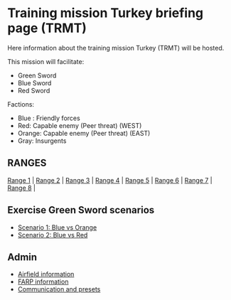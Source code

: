 # Training mission Turkey briefing page (TRMT)

Here information about the training mission Turkey (TRMT) will be hosted.

This mission will facilitate:
- Green Sword
- Blue Sword
- Red Sword 


Factions:
- Blue : Friendly forces
- Red: Capable enemy (Peer threat) (WEST)
- Orange: Capable enemy (Peer threat) (EAST)
- Gray: Insurgents


## RANGES
[Range 1](/TRMT-Brief/RANGES/Range1.html) | 
[Range 2](/TRMT-Brief/RANGES/Range2.html) | 
[Range 3](/TRMT-Brief/RANGES/Range3.html) | 
[Range 4](/TRMT-Brief/RANGES/Range4.html) | 
[Range 5](/TRMT-Brief/RANGES/Range5.html) | 
[Range 6](/TRMT-Brief/RANGES/Range6.html) | 
[Range 7](/TRMT-Brief/RANGES/Range7.html) | 
[Range 8](/TRMT-Brief/RANGES/Range8.html) | 


## Exercise Green Sword scenarios
- [Scenario 1: Blue vs Orange](/TRMT-Brief/SCENARIOS/Scenario1.html) 
- [Scenario 2: Blue vs Red](/TRMT-Brief/SCENARIOS/Scenario2.html) 


## Admin
- [Airfield information](/TRMT-Brief/PAGES/Airfields.html) 
- [FARP information](/TRMT-Brief/PAGES/Farps.html) 
- [Communication and presets](/TRMT-Brief/COMMUNICATION/Presets.html)
